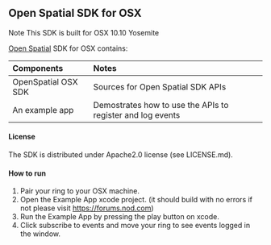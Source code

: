 ## Open Spatial SDK for OSX

Note This SDK is built for OSX 10.10 Yosemite

[Open Spatial](http://openspatial.net) SDK for OSX contains:

| Components            | Notes
| :---------            | :----
| OpenSpatial OSX SDK   | Sources for Open Spatial SDK APIs
| An example app        | Demostrates how to use the APIs to register and log events


#### License
The SDK is distributed under Apache2.0 license (see LICENSE.md).

#### How to run

1. Pair your ring to your OSX machine.
2. Open the Example App xcode project. (it should build with no errors if not please visit https://forums.nod.com)
3. Run the Example App by pressing the play button on xcode.
4. Click subscribe to events and move your ring to see events logged in the window.
